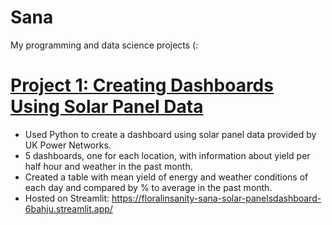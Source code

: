 # Sana
My programming and data science projects (:

# [Project 1: Creating Dashboards Using Solar Panel Data](https://github.com/FloralInsanity/Sana_Portfolio/tree/main/Solar_Panels)
* Used Python to create a dashboard using solar panel data provided by UK Power Networks.
* 5 dashboards, one for each location, with information about yield per half hour and weather in the past month.
* Created a table with mean yield of energy and weather conditions of each day and compared by % to average in the past month. 
* Hosted on Streamlit: https://floralinsanity-sana-solar-panelsdashboard-6bahju.streamlit.app/
